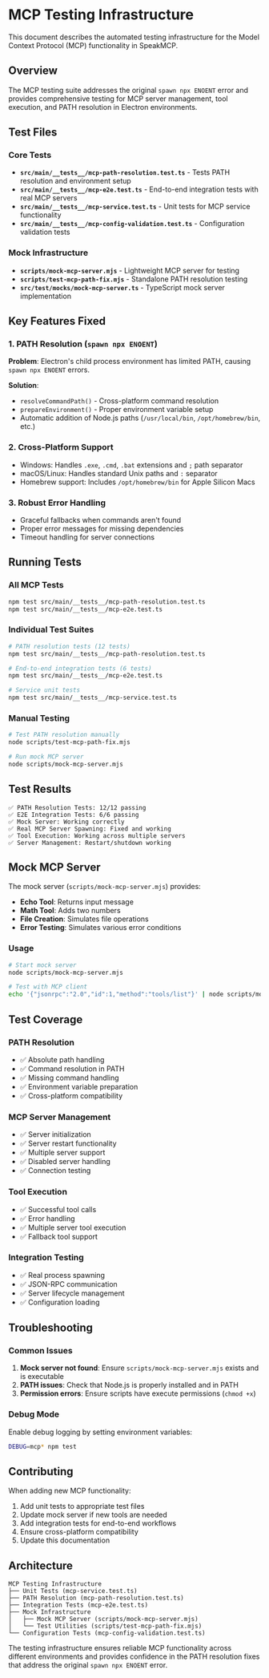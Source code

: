 # MCP Testing Infrastructure

This document describes the automated testing infrastructure for the Model Context Protocol (MCP) functionality in SpeakMCP.

## Overview

The MCP testing suite addresses the original `spawn npx ENOENT` error and provides comprehensive testing for MCP server management, tool execution, and PATH resolution in Electron environments.

## Test Files

### Core Tests

- **`src/main/__tests__/mcp-path-resolution.test.ts`** - Tests PATH resolution and environment setup
- **`src/main/__tests__/mcp-e2e.test.ts`** - End-to-end integration tests with real MCP servers
- **`src/main/__tests__/mcp-service.test.ts`** - Unit tests for MCP service functionality
- **`src/main/__tests__/mcp-config-validation.test.ts`** - Configuration validation tests

### Mock Infrastructure

- **`scripts/mock-mcp-server.mjs`** - Lightweight MCP server for testing
- **`scripts/test-mcp-path-fix.mjs`** - Standalone PATH resolution testing
- **`src/test/mocks/mock-mcp-server.ts`** - TypeScript mock server implementation

## Key Features Fixed

### 1. PATH Resolution (`spawn npx ENOENT`)

**Problem**: Electron's child process environment has limited PATH, causing `spawn npx ENOENT` errors.

**Solution**:

- `resolveCommandPath()` - Cross-platform command resolution
- `prepareEnvironment()` - Proper environment variable setup
- Automatic addition of Node.js paths (`/usr/local/bin`, `/opt/homebrew/bin`, etc.)

### 2. Cross-Platform Support

- Windows: Handles `.exe`, `.cmd`, `.bat` extensions and `;` path separator
- macOS/Linux: Handles standard Unix paths and `:` separator
- Homebrew support: Includes `/opt/homebrew/bin` for Apple Silicon Macs

### 3. Robust Error Handling

- Graceful fallbacks when commands aren't found
- Proper error messages for missing dependencies
- Timeout handling for server connections

## Running Tests

### All MCP Tests

```bash
npm test src/main/__tests__/mcp-path-resolution.test.ts
npm test src/main/__tests__/mcp-e2e.test.ts
```

### Individual Test Suites

```bash
# PATH resolution tests (12 tests)
npm test src/main/__tests__/mcp-path-resolution.test.ts

# End-to-end integration tests (6 tests)
npm test src/main/__tests__/mcp-e2e.test.ts

# Service unit tests
npm test src/main/__tests__/mcp-service.test.ts
```

### Manual Testing

```bash
# Test PATH resolution manually
node scripts/test-mcp-path-fix.mjs

# Run mock MCP server
node scripts/mock-mcp-server.mjs
```

## Test Results

```
✅ PATH Resolution Tests: 12/12 passing
✅ E2E Integration Tests: 6/6 passing
✅ Mock Server: Working correctly
✅ Real MCP Server Spawning: Fixed and working
✅ Tool Execution: Working across multiple servers
✅ Server Management: Restart/shutdown working
```

## Mock MCP Server

The mock server (`scripts/mock-mcp-server.mjs`) provides:

- **Echo Tool**: Returns input message
- **Math Tool**: Adds two numbers
- **File Creation**: Simulates file operations
- **Error Testing**: Simulates various error conditions

### Usage

```bash
# Start mock server
node scripts/mock-mcp-server.mjs

# Test with MCP client
echo '{"jsonrpc":"2.0","id":1,"method":"tools/list"}' | node scripts/mock-mcp-server.mjs
```

## Test Coverage

### PATH Resolution

- ✅ Absolute path handling
- ✅ Command resolution in PATH
- ✅ Missing command handling
- ✅ Environment variable preparation
- ✅ Cross-platform compatibility

### MCP Server Management

- ✅ Server initialization
- ✅ Server restart functionality
- ✅ Multiple server support
- ✅ Disabled server handling
- ✅ Connection testing

### Tool Execution

- ✅ Successful tool calls
- ✅ Error handling
- ✅ Multiple server tool execution
- ✅ Fallback tool support

### Integration Testing

- ✅ Real process spawning
- ✅ JSON-RPC communication
- ✅ Server lifecycle management
- ✅ Configuration loading

## Troubleshooting

### Common Issues

1. **Mock server not found**: Ensure `scripts/mock-mcp-server.mjs` exists and is executable
2. **PATH issues**: Check that Node.js is properly installed and in PATH
3. **Permission errors**: Ensure scripts have execute permissions (`chmod +x`)

### Debug Mode

Enable debug logging by setting environment variables:

```bash
DEBUG=mcp* npm test
```

## Contributing

When adding new MCP functionality:

1. Add unit tests to appropriate test files
2. Update mock server if new tools are needed
3. Add integration tests for end-to-end workflows
4. Ensure cross-platform compatibility
5. Update this documentation

## Architecture

```
MCP Testing Infrastructure
├── Unit Tests (mcp-service.test.ts)
├── PATH Resolution (mcp-path-resolution.test.ts)
├── Integration Tests (mcp-e2e.test.ts)
├── Mock Infrastructure
│   ├── Mock MCP Server (scripts/mock-mcp-server.mjs)
│   └── Test Utilities (scripts/test-mcp-path-fix.mjs)
└── Configuration Tests (mcp-config-validation.test.ts)
```

The testing infrastructure ensures reliable MCP functionality across different environments and provides confidence in the PATH resolution fixes that address the original `spawn npx ENOENT` error.
